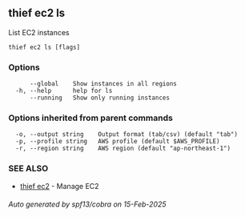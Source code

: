 ## thief ec2 ls

List EC2 instances

```
thief ec2 ls [flags]
```

### Options

```
      --global    Show instances in all regions
  -h, --help      help for ls
      --running   Show only running instances
```

### Options inherited from parent commands

```
  -o, --output string    Output format (tab/csv) (default "tab")
  -p, --profile string   AWS profile (default $AWS_PROFILE)
  -r, --region string    AWS region (default "ap-northeast-1")
```

### SEE ALSO

* [thief ec2](thief_ec2.md)	 - Manage EC2

###### Auto generated by spf13/cobra on 15-Feb-2025
